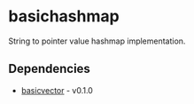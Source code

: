 # basichashmap

String to pointer value hashmap implementation.

## Dependencies

 - [basicvector](https://github.com/itedya/basicvector) - v0.1.0
